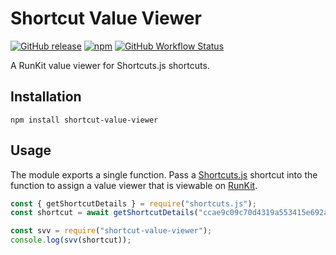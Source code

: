 # Shortcut Value Viewer

[![GitHub release](https://img.shields.io/github/release/haykam821/Shortcut-Value-Viewer.svg?style=popout&label=github)](https://github.com/haykam821/Shortcut-Value-Viewer/releases/latest)
[![npm](https://img.shields.io/npm/v/shortcut-value-viewer.svg?style=popout&colorB=red)](https://www.npmjs.com/package/shortcut-value-viewer)
[![GitHub Workflow Status](https://img.shields.io/github/workflow/status/haykam821/Shortcut-Value-Viewer/Lint)](https://github.com/haykam821/Shortcut-Value-Viewer/actions/workflows/lint.yml)

A RunKit value viewer for Shortcuts.js shortcuts.

## Installation

	npm install shortcut-value-viewer

## Usage

The module exports a single function. Pass a [Shortcuts.js](https://github.com/haykam821/Shortcuts.js) shortcut into the function to assign a value viewer that is viewable on [RunKit](http://npm.runkit.com/shortcut-value-viewer).

```js
const { getShortcutDetails } = require("shortcuts.js");
const shortcut = await getShortcutDetails("ccae9c09c70d4319a553415e692a8420");

const svv = require("shortcut-value-viewer");
console.log(svv(shortcut));
```